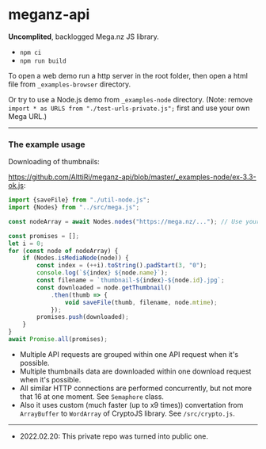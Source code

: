 # meganz-api

**Uncomplited**, backlogged Mega.nz JS library.

- `npm ci`
- `npm run build`

To open a web demo run a http server in the root folder, then open a html file from `_examples-browser` directory.

Or try to use a Node.js demo from `_examples-node` directory. (Note: remove `import * as URLS from "./test-urls-private.js";` first and use your own Mega URL.)

---

### The example usage

Downloading of thumbnails:

https://github.com/AlttiRi/meganz-api/blob/master/_examples-node/ex-3.3-ok.js:
```js
import {saveFile} from "./util-node.js";
import {Nodes} from "../src/mega.js";

const nodeArray = await Nodes.nodes("https://mega.nz/..."); // Use your own URL

const promises = [];
let i = 0;
for (const node of nodeArray) {
    if (Nodes.isMediaNode(node)) {
        const index = (++i).toString().padStart(3, "0");
        console.log(`${index} ${node.name}`);
        const filename = `thumbnail-${index}-${node.id}.jpg`;
        const downloaded = node.getThumbnail()
            .then(thumb => {
                void saveFile(thumb, filename, node.mtime);
            });
        promises.push(downloaded);
    }
}
await Promise.all(promises);
```

- Multiple API requests are grouped within one API request when it's possible.
- Multiple thumbnails data are downloaded within one download request when it's possible.
- All similar HTTP connections are performed concurrently, but not more that 16 at one moment. See `Semaphore` class.
- Also it uses custom (much faster (up to x9 times)) convertation from `ArrayBuffer` to `WordArray` of CryptoJS library. See `/src/crypto.js`.

---

- 2022.02.20: This private repo was turned into public one.
